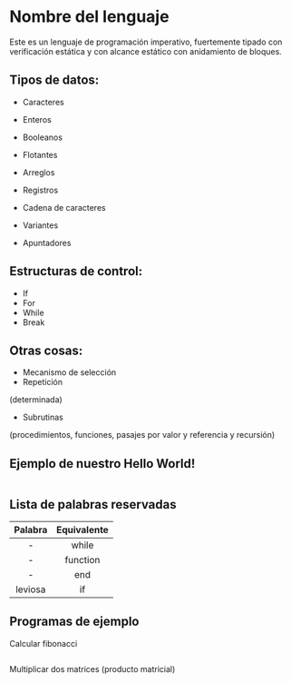 # Nombre del lenguaje

Este es un lenguaje de programación imperativo, fuertemente tipado con verificación estática y con alcance estático con anidamiento de bloques.

## Tipos de datos:

- Caracteres
- Enteros
- Booleanos
- Flotantes

- Arreglos
- Registros
- Cadena de caracteres
- Variantes
- Apuntadores

## Estructuras de control:

- If
- For
- While
- Break

## Otras cosas:

- Mecanismo de selección
- Repetición 

(determinada)
- Subrutinas 

(procedimientos, funciones, pasajes por valor y referencia y recursión)

## Ejemplo de nuestro Hello World!

```

```

## Lista de palabras reservadas

| Palabra | Equivalente |
|:----:|:--:|
| - | while |
| - | function |
| - | end |
| leviosa | if |

## Programas de ejemplo

Calcular fibonacci
```
```

Multiplicar dos matrices (producto matricial)
```
```